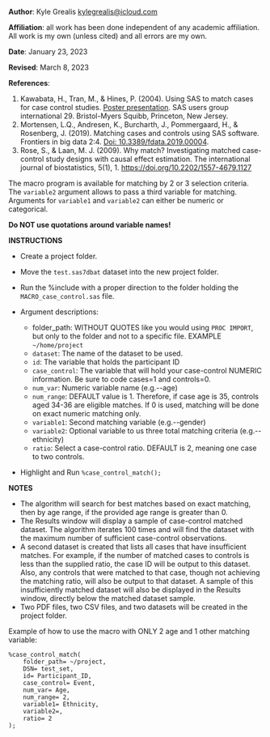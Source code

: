 

**Author**: Kyle Grealis kylegrealis@icloud.com

**Affiliation**: all work has been done independent of any academic affiliation. 
	All work is my own (unless cited) and all errors are my own.

**Date**: January 23, 2023

**Revised**: March 8, 2023

**References**:
1.  Kawabata, H., Tran, M., & Hines, P. (2004). Using SAS to match cases for case 
				control studies. [Poster presentation](https://support.sas.com/resources/papers/proceedings/proceedings/sugi29/173-29.pdf). SAS users group international 29. 
				Bristol-Myers Squibb, Princeton, New Jersey.
2.	Mortensen, L.Q., Andresen, K., Burcharth, J., Pommergaard, H., & Rosenberg, J. 
				(2019). Matching cases and controls using SAS software. Frontiers in big 
				data 2:4. [Doi: 10.3389/fdata.2019.00004](https://www.frontiersin.org/articles/10.3389/fdata.2019.00004/full).
3.	Rose, S., & Laan, M. J. (2009). Why match? Investigating matched case-control 
				study designs with causal effect estimation. The international journal of 
				biostatistics, 5(1), 1. https://doi.org/10.2202/1557-4679.1127

The macro program is available for matching by 2 or 3 selection criteria. The ```variable2``` argument allows to pass a third variable for matching. Arguments for ```variable1``` and ```variable2``` can either be numeric or categorical.


**Do NOT use quotations around variable names!**


**INSTRUCTIONS**
-	Create a project folder.
-	Move the ```test.sas7dbat``` dataset into the new project folder.
-	Run the %include with a proper direction to the folder holding the ```MACRO_case_control.sas``` file.
-	Argument descriptions:
	* 	folder_path: WITHOUT QUOTES like you would using ```PROC IMPORT```, but only to the folder and not to a specific file.
			EXAMPLE ```~/home/project```
	* 	```dataset```: The name of the dataset to be used.
	*	```id```: The variable that holds the participant ID
	*	```case_control```: The variable that will hold your case-control NUMERIC information. Be sure to code cases=1 and controls=0.
	*	```num_var```: Numeric variable name (e.g.--age)
	*	```num_range```: DEFAULT value is 1. Therefore, if case age is 35, controls aged 34-36 are eligible matches. If 0 is used, matching will be done on exact numeric matching only.
	*	```variable1```: Second matching variable (e.g.--gender)
	*	```variable2```: Optional variable to us three total matching criteria (e.g.--ethnicity)
	*	 ```ratio```: Select a case-control ratio. DEFAULT is 2, meaning one case to two controls.
	
-	Highlight and Run ```%case_control_match();```


**NOTES**
-	The algorithm will search for best matches based on exact matching, then by age range, if the provided age range is greater than 0.
-	The Results window will display a sample of case-control matched dataset. The algorithm iterates 100 times and will find the dataset with the maximum number of sufficient case-control observations.
-	A second dataset is created that lists all cases that have insufficient matches. For example, if the number of matched cases to controls is less than the supplied ratio, the case ID will be output to this dataset. Also, any controls that were matched to that case, though not achieving the matching ratio, will also be output to that dataset. A sample of this insufficiently matched dataset will also be displayed in the Results window, directly below the matched dataset sample.
-	Two PDF files, two CSV files, and two datasets will be created in the project folder.
		
		
		
Example of how to use the macro with ONLY 2 age and 1 other matching variable:

```
%case_control_match(
	folder_path= ~/project,
	DSN= test_set,
	id= Participant_ID,
	case_control= Event,
	num_var= Age,
	num_range= 2,
	variable1= Ethnicity,
	variable2=,
	ratio= 2
);
```

